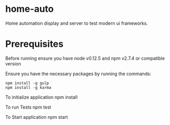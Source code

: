 # home-auto
Home automation display and server to test modern ui frameworks.

# Prerequisites
Before running ensure you have node v0.12.5 and npm v2.7.4 or compatible version

Ensure you have the necessary packages by running the commands:

    npm install -g gulp
    npm install -g karma

To initialize application
    npm install

To run Tests
    npm test
    
To Start application
    npm start